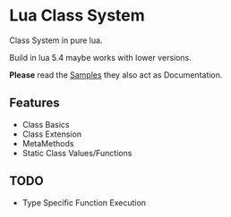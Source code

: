 # Lua Class System

Class System in pure lua.

Build in lua 5.4 maybe works with lower versions.

**Please** read the [Samples](https://github.com/derFreemaker/ClassSystem/tree/master/samples) they also act as Documentation.

## Features

-   Class Basics
-   Class Extension
-   MetaMethods
-   Static Class Values/Functions

## TODO

-   Type Specific Function Execution
